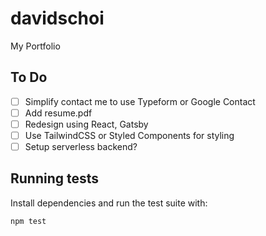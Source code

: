 # davidschoi
My Portfolio

## To Do
* [ ] Simplify contact me to use Typeform or Google Contact
* [ ] Add resume.pdf
* [ ] Redesign using React, Gatsby
* [ ] Use TailwindCSS or Styled Components for styling
* [ ] Setup serverless backend?

## Running tests

Install dependencies and run the test suite with:

```bash
npm test
```

